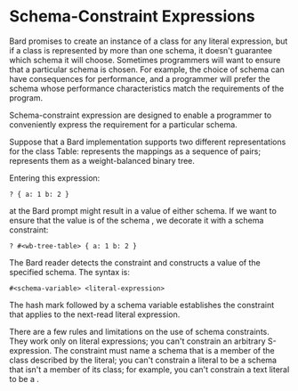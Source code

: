 # Schema-Constraint Expressions

Bard promises to create an instance of a class for any literal
expression, but if a class is represented by more than one schema, it
doesn't guarantee which schema it will choose. Sometimes programmers
will want to ensure that a particular schema is chosen. For example,
the choice of schema can have consequences for performance, and a
programmer will prefer the schema whose performance characteristics
match the requirements of the program.

Schema-constraint expression are designed to enable a programmer to
conveniently express the requirement for a particular schema.

Suppose that a Bard implementation supports two different
representations for the class Table: <alist-table> represents the
mappings as a sequence of pairs; <wb-tree-table> represents them as a
weight-balanced binary tree.

Entering this expression:

    ? { a: 1 b: 2 }

at the Bard prompt might result in a value of either schema. If we
want to ensure that the value is of the schema <wb-tree-table>, we
decorate it with a schema constraint:

    ? #<wb-tree-table> { a: 1 b: 2 }

The Bard reader detects the constraint and constructs a value of the
specified schema. The syntax is:

    #<schema-variable> <literal-expression>

The hash mark followed by a schema variable establishes the constraint
that applies to the next-read literal expression.

There are a few rules and limitations on the use of schema
constraints. They work only on literal expressions; you can't
constrain an arbitrary S-expression. The constraint must name a schema
that is a member of the class described by the literal; you can't
constrain a literal to be a schema that isn't a member of its class;
for example, you can't constrain a text literal to be a <fixnum>. 

